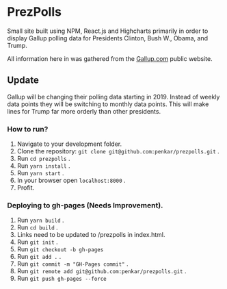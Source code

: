 # PrezPolls

Small site built using NPM, React.js and Highcharts primarily in order to display Gallup polling data for Presidents Clinton, Bush W., Obama, and Trump.

All information here in was gathered from the [Gallup.com](http://news.gallup.com/poll/203198/presidential-approval-ratings-donald-trump.aspx) public website.

## Update

Gallup will be changing their polling data starting in 2019. Instead of weekly data points they will be switching to monthly data points. This will make lines for Trump far more orderly than other presidents.

### How to run?

1. Navigate to your development folder.
1. Clone the repository: `git clone git@github.com:penkar/prezpolls.git` .
1. Run `cd prezpolls` .
1. Run `yarn install` .
1. Run `yarn start` .
1. In your browser open `localhost:8000` .
1. Profit.

### Deploying to gh-pages (Needs Improvement).

1. Run `yarn build` .
1. Run `cd build` .
1. Links need to be updated to /prezpolls in index.html.
1. Run `git init` .
1. Run `git checkout -b gh-pages`
1. Run `git add .` .
1. Run `git commit -m "GH-Pages commit"` .
1. Run `git remote add git@github.com:penkar/prezpolls.git` .
1. Run `git push gh-pages --force`
